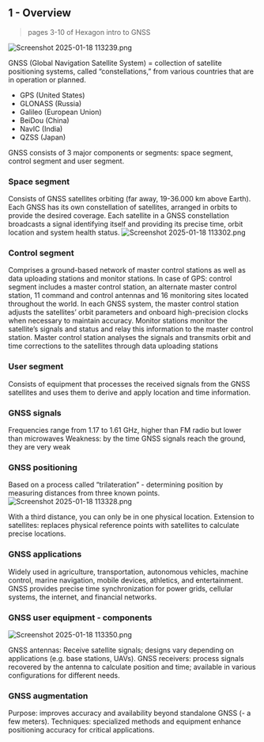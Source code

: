 ## 1 - Overview

> pages 3-10 of Hexagon intro to GNSS

![Screenshot 2025-01-18 113239.png](../../../images/screenshots%20Hexagon%20book/Screenshot%202025-01-18%20113239.png)

GNSS (Global Navigation Satellite System) = collection of satellite positioning systems, called “constellations,” from various countries that are in operation or planned.
- GPS (United States)
- GLONASS (Russia)
- Galileo (European Union)
- BeiDou (China)
- NavIC (India)
- QZSS (Japan)

GNSS consists of 3 major components or segments: space segment, control segment and user segment.

### Space segment

Consists of GNSS satellites orbiting (far away, 19-36.000 km above Earth).
Each GNSS has its own constellation of satellites, arranged in orbits to provide the desired coverage.
Each satellite in a GNSS constellation broadcasts a signal identifying itself and providing its precise time, orbit location and system health status.
![Screenshot 2025-01-18 113302.png](../../../images/screenshots%20Hexagon%20book/Screenshot%202025-01-18%20113302.png)

### Control segment

Comprises a ground-based network of master control stations as well as data uploading stations and monitor stations.
In case of GPS: control segment includes a master control station, an alternate master control station, 11 command and control antennas and 16 monitoring sites located throughout the world.
In each GNSS system, the master control station adjusts the satellites’ orbit parameters and onboard high-precision clocks when necessary to maintain accuracy.
Monitor stations monitor the satellite’s signals and status and relay this information to the master control station.
Master control station analyses the signals and transmits orbit and time corrections to the satellites through data uploading stations

### User segment

Consists of equipment that processes the received signals from the GNSS satellites and uses them to derive and apply location and time information.

### GNSS signals

Frequencies range from 1.17 to 1.61 GHz, higher than FM radio but lower than microwaves
Weakness: by the time GNSS signals reach the ground, they are very weak

### GNSS positioning

Based on a process called “trilateration” - determining position by measuring distances from three known points.
![Screenshot 2025-01-18 113328.png](../../../images/screenshots%20Hexagon%20book/Screenshot%202025-01-18%20113328.png)

With a third distance, you can only be in one physical location.
Extension to satellites: replaces physical reference points with satellites to calculate precise locations.

### GNSS applications

Widely used in agriculture, transportation, autonomous vehicles, machine control, marine navigation, mobile devices, athletics,  and entertainment.
GNSS provides precise time synchronization for power grids, cellular systems, the internet, and financial networks.

### GNSS user equipment - components

![Screenshot 2025-01-18 113350.png](../../../images/screenshots%20Hexagon%20book/Screenshot%202025-01-18%20113350.png)

GNSS antennas: Receive satellite signals; designs vary depending on applications (e.g. base stations, UAVs).
GNSS receivers: process signals recovered by the antenna to calculate position and time; available in various configurations for different needs.

### GNSS augmentation

Purpose: improves accuracy and availability beyond standalone GNSS (- a few meters).
Techniques: specialized methods and equipment enhance positioning accuracy for critical applications.
